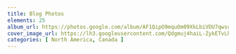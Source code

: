 ```yaml
---
title: Blog Photos
elements: 25
album_url: https://photos.google.com/album/AF1QipO9mquOm09XkLbiVDU7qwsunvIQ6-n6bsi0xH1-
cover_image_url: https://lh3.googleusercontent.com/Qdgmuj4haiL-ZykETvLhBvbJ9VRwY_NXCQm95y2dDNvHNYUfgzZbpJk_1IR36auvT1lgwPcRuZ2u6gW1THA7oj1fkpqXkelwRaa0WhjocIgi9ee6OqGHOU5HJ2T_nsF6wyP08ErpAF1JhW1JDqtFYW-AT7ZbfEHne8NFbLgyLUB9nDchjDIFnqIv9Lo-R99ce5YbT8BF3erl8oDVdWWS03xn9n13hAs3WdVbnNULNSOUNxnwkdiosnNQMesLtdIhClId5Ps-H3MRXiDPIkF_YsNg3mWrkHzH6Rscm4t45jgl0zXwn-TxiX3CAx4xBHyeVlj73_8b8YjMennlWvtENOpwyBdvPupAom5zS9Gim_vpjl7_C60i41zef58onLCd_1P8VWIaqRHDVD-GH2Rt-ThU81Yex-2C-0GM1Wy-y26iCSzXvD1qc3XdSaBcgf7Xur8ADINF1Sqr09x_WUnOZJKKYx81sgYOny-g5pqGoLuB49ptnTKze0P1hL52NfqSsElbaLI_S-7eBRXZGf0SXBhLxbsrNndPXKemEl02MHA4uGr5xsT3Wvsl2yU7PhY4WTihUJ0SLR8RmbMOgHfIQQOcCozLZqmOJlG2UmlI3mGAJEvHWDOZg8bWTs82OtsCDEYs2_FyNLK-NLjEYs6SC3_X=s195-p-k-no
categories: [ North America, Canada ]
---
```

